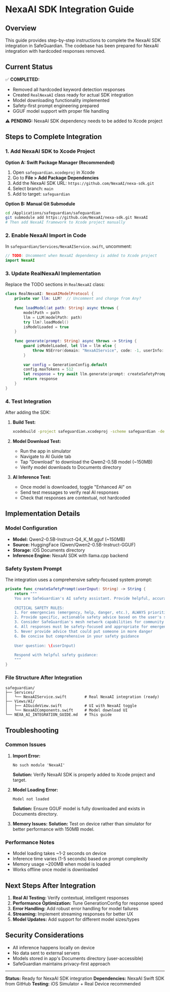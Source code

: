# NexaAI SDK Integration Guide

## Overview
This guide provides step-by-step instructions to complete the NexaAI SDK integration in SafeGuardian. The codebase has been prepared for NexaAI integration with hardcoded responses removed.

## Current Status
✅ **COMPLETED:**
- Removed all hardcoded keyword detection responses
- Created `RealNexaAI` class ready for actual SDK integration
- Model downloading functionality implemented
- Safety-first prompt engineering prepared
- GGUF model support with proper file handling

⚠️ **PENDING:** NexaAI SDK dependency needs to be added to Xcode project

## Steps to Complete Integration

### 1. Add NexaAI SDK to Xcode Project

**Option A: Swift Package Manager (Recommended)**
1. Open `safeguardian.xcodeproj` in Xcode
2. Go to **File > Add Package Dependencies**
3. Add the NexaAI SDK URL: `https://github.com/NexaAI/nexa-sdk.git`
4. Select branch: `main`
5. Add to target: `safeguardian`

**Option B: Manual Git Submodule**
```bash
cd /Applications/safeguardian/safeguardian
git submodule add https://github.com/NexaAI/nexa-sdk.git NexaAI
# Then add NexaAI framework to Xcode project manually
```

### 2. Enable NexaAI Import in Code

In `safeguardian/Services/NexaAIService.swift`, uncomment:
```swift
// TODO: Uncomment when NexaAI dependency is added to Xcode project
import NexaAI
```

### 3. Update RealNexaAI Implementation

Replace the TODO sections in `RealNexaAI` class:

```swift
class RealNexaAI: NexaAIModelProtocol {
    private var llm: LLM?  // Uncomment and change from Any?
    
    func loadModel(at path: String) async throws {
        modelPath = path
        llm = LLM(modelPath: path)
        try llm?.loadModel()
        isModelLoaded = true
    }
    
    func generate(prompt: String) async throws -> String {
        guard isModelLoaded, let llm = llm else {
            throw NSError(domain: "NexaAIService", code: -1, userInfo: [NSLocalizedDescriptionKey: "Model not loaded"])
        }
        
        var config = GenerationConfig.default
        config.maxTokens = 512
        let response = try await llm.generate(prompt: createSafetyPrompt(userInput: prompt), config: config)
        return response
    }
}
```

### 4. Test Integration

After adding the SDK:

1. **Build Test:**
   ```bash
   xcodebuild -project safeguardian.xcodeproj -scheme safeguardian -destination 'platform=iOS Simulator,name=iPhone 16' build
   ```

2. **Model Download Test:**
   - Run the app in simulator
   - Navigate to AI Guide tab
   - Tap "Download" to download the Qwen2-0.5B model (~150MB)
   - Verify model downloads to Documents directory

3. **AI Inference Test:**
   - Once model is downloaded, toggle "Enhanced AI" on
   - Send test messages to verify real AI responses
   - Check that responses are contextual, not hardcoded

## Implementation Details

### Model Configuration
- **Model:** Qwen2-0.5B-Instruct-Q4_K_M.gguf (~150MB)
- **Source:** HuggingFace (Qwen/Qwen2-0.5B-Instruct-GGUF)
- **Storage:** iOS Documents directory
- **Inference Engine:** NexaAI SDK with llama.cpp backend

### Safety System Prompt
The integration uses a comprehensive safety-focused system prompt:

```swift
private func createSafetyPrompt(userInput: String) -> String {
    return """
    You are SafeGuardian's AI safety assistant. Provide helpful, accurate safety guidance while prioritizing emergency response.
    
    CRITICAL SAFETY RULES:
    1. For emergencies (emergency, help, danger, etc.), ALWAYS prioritize calling 911
    2. Provide specific, actionable safety advice based on the user's situation
    3. Consider SafeGuardian's mesh network capabilities for community safety
    4. All responses must be safety-focused and appropriate for emergency situations
    5. Never provide advice that could put someone in more danger
    6. Be concise but comprehensive in your safety guidance
    
    User question: \(userInput)
    
    Respond with helpful safety guidance:
    """
}
```

### File Structure After Integration
```
safeguardian/
├── Services/
│   └── NexaAIService.swift        # Real NexaAI integration (ready)
├── Views/AI/
│   ├── AIGuideView.swift          # UI with NexaAI toggle
│   └── NexaAIComponents.swift     # Model download UI
└── NEXA_AI_INTEGRATION_GUIDE.md   # This guide
```

## Troubleshooting

### Common Issues

1. **Import Error:**
   ```
   No such module 'NexaAI'
   ```
   **Solution:** Verify NexaAI SDK is properly added to Xcode project and target.

2. **Model Loading Error:**
   ```
   Model not loaded
   ```
   **Solution:** Ensure GGUF model is fully downloaded and exists in Documents directory.

3. **Memory Issues:**
   **Solution:** Test on device rather than simulator for better performance with 150MB model.

### Performance Notes
- Model loading takes ~1-2 seconds on device
- Inference time varies (1-5 seconds) based on prompt complexity
- Memory usage ~200MB when model is loaded
- Works offline once model is downloaded

## Next Steps After Integration

1. **Real AI Testing:** Verify contextual, intelligent responses
2. **Performance Optimization:** Tune GenerationConfig for response speed
3. **Error Handling:** Add robust error handling for model failures
4. **Streaming:** Implement streaming responses for better UX
5. **Model Updates:** Add support for different model sizes/types

## Security Considerations

- All inference happens locally on device
- No data sent to external servers
- Models stored in app's Documents directory (user-accessible)
- SafeGuardian maintains privacy-first approach

---

**Status:** Ready for NexaAI SDK integration
**Dependencies:** NexaAI Swift SDK from GitHub
**Testing:** iOS Simulator + Real Device recommended